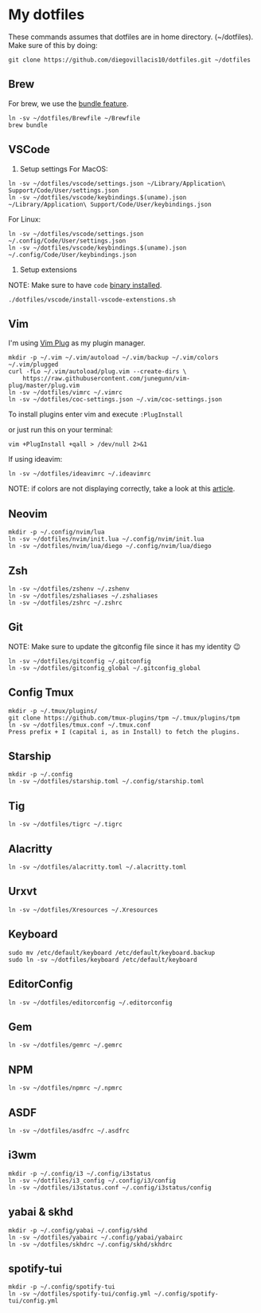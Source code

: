 # My dotfiles

These commands assumes that dotfiles are in home directory. (~/dotfiles).
Make sure of this by doing:

```
git clone https://github.com/diegovillacis10/dotfiles.git ~/dotfiles
```

## Brew

For brew, we use the [bundle feature](https://docs.brew.sh/Manpage#bundle-subcommand).

```shell
ln -sv ~/dotfiles/Brewfile ~/Brewfile
brew bundle
```

## VSCode

1. Setup settings
   For MacOS:

```shell
ln -sv ~/dotfiles/vscode/settings.json ~/Library/Application\ Support/Code/User/settings.json
ln -sv ~/dotfiles/vscode/keybindings.$(uname).json ~/Library/Application\ Support/Code/User/keybindings.json
```

For Linux:

```shell
ln -sv ~/dotfiles/vscode/settings.json ~/.config/Code/User/settings.json
ln -sv ~/dotfiles/vscode/keybindings.$(uname).json ~/.config/Code/User/keybindings.json
```

1. Setup extensions

NOTE: Make sure to have `code` [binary installed](https://code.visualstudio.com/docs/setup/mac#_launching-from-the-command-line).

```shell
./dotfiles/vscode/install-vscode-extenstions.sh
```

## Vim

I'm using [Vim Plug](https://github.com/junegunn/vim-plug) as my plugin manager.

```shell
mkdir -p ~/.vim ~/.vim/autoload ~/.vim/backup ~/.vim/colors ~/.vim/plugged
curl -fLo ~/.vim/autoload/plug.vim --create-dirs \
    https://raw.githubusercontent.com/junegunn/vim-plug/master/plug.vim
ln -sv ~/dotfiles/vimrc ~/.vimrc
ln -sv ~/dotfiles/coc-settings.json ~/.vim/coc-settings.json
```

To install plugins enter vim and execute `:PlugInstall`

or just run this on your terminal:

```shell
vim +PlugInstall +qall > /dev/null 2>&1
```

If using ideavim:

```shell
ln -sv ~/dotfiles/ideavimrc ~/.ideavimrc
```

NOTE: if colors are not displaying correctly, take a look at this [article](https://weibeld.net/terminals-and-shells/italics.html).

## Neovim

```shell
mkdir -p ~/.config/nvim/lua
ln -sv ~/dotfiles/nvim/init.lua ~/.config/nvim/init.lua
ln -sv ~/dotfiles/nvim/lua/diego ~/.config/nvim/lua/diego
```

## Zsh

```shell
ln -sv ~/dotfiles/zshenv ~/.zshenv
ln -sv ~/dotfiles/zshaliases ~/.zshaliases
ln -sv ~/dotfiles/zshrc ~/.zshrc
```

## Git

NOTE: Make sure to update the gitconfig file since it has my identity 😉

```shell
ln -sv ~/dotfiles/gitconfig ~/.gitconfig
ln -sv ~/dotfiles/gitconfig_global ~/.gitconfig_global
```

## Config Tmux

```shell
mkdir -p ~/.tmux/plugins/
git clone https://github.com/tmux-plugins/tpm ~/.tmux/plugins/tpm
ln -sv ~/dotfiles/tmux.conf ~/.tmux.conf
Press prefix + I (capital i, as in Install) to fetch the plugins.
```

## Starship

```shell
mkdir -p ~/.config
ln -sv ~/dotfiles/starship.toml ~/.config/starship.toml
```

## Tig

```shell
ln -sv ~/dotfiles/tigrc ~/.tigrc
```

## Alacritty

```shell
ln -sv ~/dotfiles/alacritty.toml ~/.alacritty.toml
```

## Urxvt

```shell
ln -sv ~/dotfiles/Xresources ~/.Xresources
```

## Keyboard

```shell
sudo mv /etc/default/keyboard /etc/default/keyboard.backup
sudo ln -sv ~/dotfiles/keyboard /etc/default/keyboard
```

## EditorConfig

```shell
ln -sv ~/dotfiles/editorconfig ~/.editorconfig
```

## Gem

```shell
ln -sv ~/dotfiles/gemrc ~/.gemrc
```

## NPM

```shell
ln -sv ~/dotfiles/npmrc ~/.npmrc
```

## ASDF

```shell
ln -sv ~/dotfiles/asdfrc ~/.asdfrc
```

## i3wm

```shell
mkdir -p ~/.config/i3 ~/.config/i3status
ln -sv ~/dotfiles/i3_config ~/.config/i3/config
ln -sv ~/dotfiles/i3status.conf ~/.config/i3status/config
```

## yabai & skhd

```shell
mkdir -p ~/.config/yabai ~/.config/skhd
ln -sv ~/dotfiles/yabairc ~/.config/yabai/yabairc
ln -sv ~/dotfiles/skhdrc ~/.config/skhd/skhdrc
```

## spotify-tui

```shell
mkdir -p ~/.config/spotify-tui
ln -sv ~/dotfiles/spotify-tui/config.yml ~/.config/spotify-tui/config.yml
```

